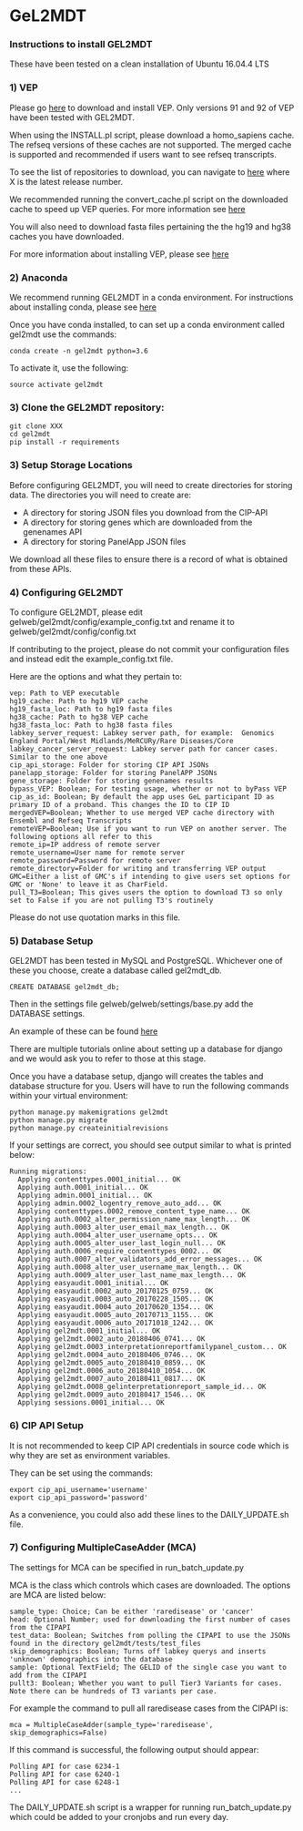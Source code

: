 # GeL2MDT #

### Instructions to install GEL2MDT

These have been tested on a clean installation of Ubuntu 16.04.4 LTS

### 1) VEP


Please go [here](https://github.com/Ensembl/ensembl-vep) to download and install VEP. Only versions 91 and 92 of VEP have been tested with GEL2MDT. 

When using the INSTALL.pl script, please download a homo_sapiens cache. The refseq versions of these caches are not supported. The merged cache is supported and recommended if users want to see refseq transcripts. 

To see the list of repositories to download, you can navigate to [here](ftp://ftp.ensembl.org/pub/release-X/variation/VEP/) where X is the latest release number.

We recommended running the convert_cache.pl script on the downloaded cache to speed up VEP queries. For more information see [here](http://www.ensembl.org/info/docs/tools/vep/script/vep_cache.html#cache)

You will also need to download fasta files pertaining the the hg19 and hg38 caches you have downloaded. 

For more information about installing VEP, please see [here](http://www.ensembl.org/info/docs/tools/vep/script/vep_download.html)

### 2) Anaconda

We recommend running GEL2MDT in a conda environment. For instructions about installing conda, please see [here](https://docs.anaconda.com/anaconda/install/)

Once you have conda installed, to can set up a conda environment called gel2mdt use the commands: 
    
    conda create -n gel2mdt python=3.6
    
To activate it, use the following:
    
    source activate gel2mdt
    
### 3) Clone the GEL2MDT repository:
    
    
    git clone XXX
    cd gel2mdt
    pip install -r requirements
        
### 3) Setup Storage Locations

Before configuring GEL2MDT, you will need to create directories for storing data. The directories you will need to create are:

- A directory for storing JSON files you download from the CIP-API
- A directory for storing genes which are downloaded from the genenames API
- A directory for storing PanelApp JSON files

We download all these files to ensure there is a record of what is obtained from these APIs. 

### 4) Configuring GEL2MDT

To configure GEL2MDT, please edit gelweb/gel2mdt/config/example_config.txt and rename it to gelweb/gel2mdt/config/config.txt

If contributing to the project, please do not commit your configuration files and instead edit the example_config.txt file. 

Here are the options and what they pertain to:

    vep: Path to VEP executable
    hg19_cache: Path to hg19 VEP cache
    hg19_fasta_loc: Path to hg19 fasta files
    hg38_cache: Path to hg38 VEP cache
    hg38_fasta_loc: Path to hg38 fasta files
    labkey_server_request: Labkey server path, for example:  Genomics England Portal/West Midlands/MeRCURy/Rare Diseases/Core
    labkey_cancer_server_request: Labkey server path for cancer cases. Similar to the one above
    cip_api_storage: Folder for storing CIP API JSONs
    panelapp_storage: Folder for storing PanelAPP JSONs
    gene_storage: Folder for storing genenames results
    bypass_VEP: Boolean; For testing usage, whether or not to byPass VEP
    cip_as_id: Boolean; By default the app uses GeL participant ID as primary ID of a proband. This changes the ID to CIP ID
    mergedVEP=Boolean; Whether to use merged VEP cache directory with Ensembl and Refseq Transcripts
    remoteVEP=Boolean; Use if you want to run VEP on another server. The following options all refer to this
    remote_ip=IP address of remote server
    remote_username=User name for remote server
    remote_password=Password for remote server
    remote_directory=Folder for writing and transferring VEP output
    GMC=Either a list of GMC's if intending to give users set options for GMC or 'None' to leave it as CharField. 
    pull_T3=Boolean; This gives users the option to download T3 so only set to False if you are not pulling T3's routinely

Please do not use quotation marks in this file.

### 5) Database Setup

GEL2MDT has been tested in MySQL and PostgreSQL. Whichever one of these you choose, create a database called gel2mdt_db.

    CREATE DATABASE gel2mdt_db;
    
Then in the settings file gelweb/gelweb/settings/base.py add the DATABASE settings. 

An example of these can be found [here](https://docs.djangoproject.com/en/2.0/ref/settings/#databases)

There are multiple tutorials online about setting up a database for django and we would ask you to refer to those at this stage. 

Once you have a database setup, django will creates the tables and database structure for you. Users will have to run the following commands within your virtual environment:

    python manage.py makemigrations gel2mdt
    python manage.py migrate
    python manage.py createinitialrevisions
    
If your settings are correct, you should see output similar to what is printed below:
    
    Running migrations:
      Applying contenttypes.0001_initial... OK
      Applying auth.0001_initial... OK
      Applying admin.0001_initial... OK
      Applying admin.0002_logentry_remove_auto_add... OK
      Applying contenttypes.0002_remove_content_type_name... OK
      Applying auth.0002_alter_permission_name_max_length... OK
      Applying auth.0003_alter_user_email_max_length... OK
      Applying auth.0004_alter_user_username_opts... OK
      Applying auth.0005_alter_user_last_login_null... OK
      Applying auth.0006_require_contenttypes_0002... OK
      Applying auth.0007_alter_validators_add_error_messages... OK
      Applying auth.0008_alter_user_username_max_length... OK
      Applying auth.0009_alter_user_last_name_max_length... OK
      Applying easyaudit.0001_initial... OK
      Applying easyaudit.0002_auto_20170125_0759... OK
      Applying easyaudit.0003_auto_20170228_1505... OK
      Applying easyaudit.0004_auto_20170620_1354... OK
      Applying easyaudit.0005_auto_20170713_1155... OK
      Applying easyaudit.0006_auto_20171018_1242... OK
      Applying gel2mdt.0001_initial... OK
      Applying gel2mdt.0002_auto_20180406_0741... OK
      Applying gel2mdt.0003_interpretationreportfamilypanel_custom... OK
      Applying gel2mdt.0004_auto_20180406_0746... OK
      Applying gel2mdt.0005_auto_20180410_0859... OK
      Applying gel2mdt.0006_auto_20180410_1054... OK
      Applying gel2mdt.0007_auto_20180411_0817... OK
      Applying gel2mdt.0008_gelinterpretationreport_sample_id... OK
      Applying gel2mdt.0009_auto_20180417_1546... OK
      Applying sessions.0001_initial... OK


### 6) CIP API Setup

It is not recommended to keep CIP API credentials in source code which is why they are set as environment variables.

They can be set using the commands:
    
    export cip_api_username='username'
    export cip_api_password='password'
    
As a convenience, you could also add these lines to the DAILY_UPDATE.sh file. 

### 7) Configuring MultipleCaseAdder (MCA)

The settings for MCA can be specified in run_batch_update.py

MCA is the class which controls which cases are downloaded. The options are MCA are listed below:

    sample_type: Choice; Can be either 'raredisease' or 'cancer'
    head: Optional Number; used for downloading the first number of cases from the CIPAPI 
    test_data: Boolean; Switches from polling the CIPAPI to use the JSONs found in the directory gel2mdt/tests/test_files
    skip_demographics: Boolean; Turns off labkey querys and inserts 'unknown' demographics into the database
    sample: Optional TextField; The GELID of the single case you want to add from the CIPAPI
    pullt3: Boolean; Whether you want to pull Tier3 Variants for cases. Note there can be hundreds of T3 variants per case. 
    

For example the command to pull all raredisease cases from the CIPAPI is: 
    
    mca = MultipleCaseAdder(sample_type='raredisease', skip_demographics=False)

If this command is successful, the following output should appear:

    Polling API for case 6234-1
    Polling API for case 6240-1
    Polling API for case 6248-1
    ... 
    
The DAILY_UPDATE.sh script is a wrapper for running run_batch_update.py which could be added to your cronjobs and run every day.

